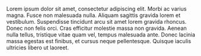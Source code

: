 Lorem ipsum dolor sit amet, consectetur adipiscing elit. Morbi ac varius magna. Fusce non malesuada nulla. Aliquam sagittis gravida lorem et vestibulum. Suspendisse tincidunt arcu sit amet lorem gravida rhoncus. Donec non felis orci. Cras efficitur molestie massa non gravida. Aenean nulla tellus, tristique vitae quam vel, tempus malesuada ante. Donec lacinia massa egestas est finibus, et cursus neque pellentesque. Quisque iaculis ultricies libero ut laoreet.
